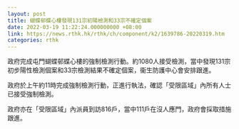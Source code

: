 ```yaml
---
layout: post
title: 蝴蝶邨蝶心樓發現131宗初陽檢測和33宗不確定個案
date: 2022-03-19 11:22:24.000000000 +08:00
link: https://news.rthk.hk/rthk/ch/component/k2/1639786-20220319.htm
categories: rthk
---
```


政府完成屯門蝴蝶邨蝶心樓的強制檢測行動。約1080人接受檢測，當中發現131宗初步陽性檢測個案和33宗檢測結果不確定個案，衞生防護中心會安排跟進。
 
政府於上午約11時完成強制檢測行動，正進行執法，確認「受限區域」內所有人士已接受強制檢測。 

政府亦在「受限區域」內派員到訪816戶，當中111戶在沒人應門，政府會採取措施跟進。　
